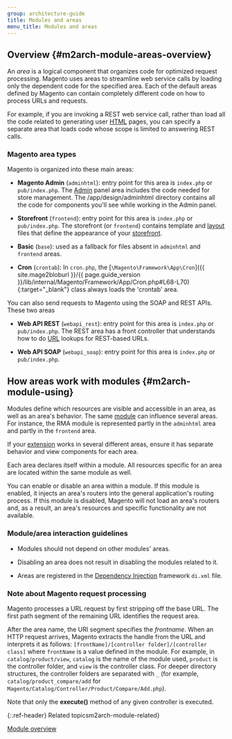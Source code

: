 ```yaml
---
group: architecture-guide
title: Modules and areas
menu_title: Modules and areas
---
```


## Overview {#m2arch-module-areas-overview}

An *area* is a logical component that organizes code for optimized request processing. Magento uses areas to streamline web service calls by loading only the dependent code for the specified area.  Each of the default areas defined by Magento can contain completely different code on how to process URLs and requests.

For example, if you are invoking a REST web service call, rather than load all the code related to generating user [HTML](https://glossary.magento.com/html) pages, you can specify a separate area that loads code whose scope is limited to answering  REST calls.

### Magento area types

Magento is organized into these main areas:

* **Magento Admin** (`adminhtml`): entry point for this area is `index.php` or `pub/index.php`. The [Admin](https://glossary.magento.com/admin) panel area includes the code needed for store management. The /app/design/adminhtml directory contains all the code for components you'll see while working in the Admin panel.

* **Storefront** (`frontend`): entry point for this area is `index.php` or `pub/index.php`. The storefront (or `frontend`)  contains template and [layout](https://glossary.magento.com/layout) files that define the appearance of your [storefront](https://glossary.magento.com/storefront).

* **Basic** (`base`): used as a fallback for files absent in `adminhtml` and `frontend` areas.

* **Cron** (`crontab`): In `cron.php`, the [`\Magento\Framework\App\Cron`]({{ site.mage2bloburl }}/{{ page.guide_version }}/lib/internal/Magento/Framework/App/Cron.php#L68-L70){:target="_blank"} class always loads the 'crontab' area.

You can also send requests to Magento using the SOAP and REST APIs. These two areas

* **Web API REST** (`webapi_rest`): entry point for this area is `index.php` or `pub/index.php`. The REST area has a front controller that understands how to do [URL](https://glossary.magento.com/url) lookups for REST-based URLs.

* **Web API SOAP** (`webapi_soap`): entry point for this area is `index.php` or `pub/index.php`.

## How areas work with modules {#m2arch-module-using}

Modules define which resources are visible and accessible in an area, as well as an area's behavior. The same [module](https://glossary.magento.com/module) can influence several areas. For instance, the RMA module is represented partly in the `adminhtml` area and partly in the `frontend` area.

If your [extension](https://glossary.magento.com/extension) works in several different areas, ensure it has separate behavior and view components for each area.

Each area declares itself within a module. All resources specific for an area are located within the same module as well.

You can enable or disable an area within a module. If this module is enabled, it injects an area's routers into the general application's routing process. If this module is disabled, Magento will not load an area's routers and, as a result, an area's resources and specific functionality are not available.

### Module/area interaction guidelines

* Modules should not depend on other modules' areas.

* Disabling an area does not result in disabling the modules related to it.

* Areas are registered in the [Dependency Injection](https://glossary.magento.com/dependency-injection) framework `di.xml` file.

### Note about Magento request processing

Magento processes a URL request by first stripping off the base URL. The first path segment of the remaining URL identifies the request area.

After the area name, the URI segment specifies the *frontname*. When an HTTP request arrives, Magento extracts the handle from the URL and interprets it as follows: `[frontName]/[controller folder]/[controller class]` where `frontName` is a value defined in the module. For example, in `catalog/product/view`, `catalog` is the name of the module used, `product` is the controller folder, and `view` is the controller class.   For deeper directory structures, the controller folders are separated with `_` (for example, `catalog/product_compare/add` for `Magento/Catalog/Controller/Product/Compare/Add.php`).

Note that only the **execute()** method of any given controller is executed.

{:.ref-header}
Related topicsm2arch-module-related}

[Module overview]({{page.baseurl}}/architecture/archi_perspectives/components/modules/mod_intro.html)
